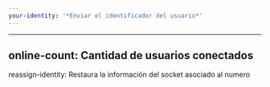```yaml
---
your-identity: '*Enviar el identificador del usuario*'
---
```

---
online-count: Cantidad de usuarios conectados
---
reassign-identity: Restaura la información del socket asociado al numero